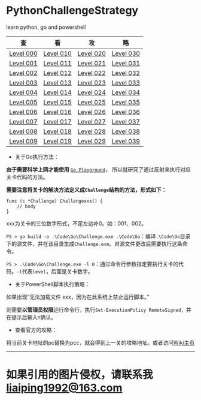 # PythonChallengeStrategy
learn python, go and powershell

查 | 看 | 攻 | 略
:---------------: | :---------------: | :---------------: | :---------------:
[Level 000][l000] | [Level 010][l010] | [Level 020][l020] | [Level 030][l030]
[Level 001][l001] | [Level 011][l011] | [Level 021][l021] | [Level 031][l031]
[Level 002][l002] | [Level 012][l012] | [Level 022][l022] | [Level 032][l032]
[Level 003][l003] | [Level 013][l013] | [Level 023][l023] | [Level 033][l033]
[Level 004][l004] | [Level 014][l014] | [Level 024][l024] | [Level 034][l034]
[Level 005][l005] | [Level 015][l015] | [Level 025][l025] | [Level 035][l035]
[Level 006][l006] | [Level 016][l016] | [Level 026][l026] | [Level 036][l036]
[Level 007][l007] | [Level 017][l017] | [Level 027][l027] | [Level 037][l037]
[Level 008][l008] | [Level 018][l018] | [Level 028][l028] | [Level 038][l038]
[Level 009][l009] | [Level 019][l019] | [Level 029][l029] | [Level 039][l039]

* 关于Go执行方法：

**由于需要科学上网才能使用** [`Go Playground`][1]， 所以就研究了通过反射来执行对应关卡代码的方法。

**需要注意将关卡的解决方法定义成`Challenge`结构的方法，形式如下：**

```
func (c *Challenge) Challengexxx() {
    // body
}
```

xxx为关卡的三位数字形式，不足左边补0。如：001、002。

`PS > go build -o .\Code\Go\Challenge.exe .\Code\Go`：编译`.\Code\Go`目录下的源文件，并在该目录生成`Challenge.exe`。对源文件更改后需要执行这条命令。

`PS > .\Code\Go\Challenge.exe -l 0`：通过命令行参数指定要执行关卡的代码。`-l`代表`level`，后面是关卡数字。

* 关于PowerShell脚本执行策略：

如果出现“无法加载文件 xxx，因为在此系统上禁止运行脚本。”

则需要**以管理员权限**运行命令行，执行`Set-ExecutionPolicy RemoteSigned`，并在提示后输入`Y`确认。

* 查看官方的攻略：

将当前关卡地址的pc替换为pcc，就会得到上一关的攻略地址。或者访问[Wiki主页][2]

---
# 如果引用的图片侵权，请联系我<liaiping1992@163.com>

[1]: https://play.golang.org/
[2]: http://wiki.pythonchallenge.com

[l000]: ./Strategy/Challenge000.md
[l001]: ./Strategy/Challenge001.md
[l002]: ./Strategy/Challenge002.md
[l003]: ./Strategy/Challenge003.md
[l004]: ./Strategy/Challenge004.md
[l005]: ./Strategy/Challenge005.md
[l006]: ./Strategy/Challenge006.md
[l007]: ./Strategy/Challenge007.md
[l008]: ./Strategy/Challenge008.md
[l009]: ./Strategy/Challenge009.md
[l010]: ./Strategy/Challenge010.md
[l011]: #
[l012]: #
[l013]: #
[l014]: #
[l015]: #
[l016]: #
[l017]: #
[l018]: #
[l019]: #
[l020]: #
[l021]: #
[l022]: #
[l023]: #
[l024]: #
[l025]: #
[l026]: #
[l027]: #
[l028]: #
[l029]: #
[l030]: #
[l031]: #
[l032]: #
[l033]: #
[l034]: #
[l035]: #
[l036]: #
[l037]: #
[l038]: #
[l039]: #
